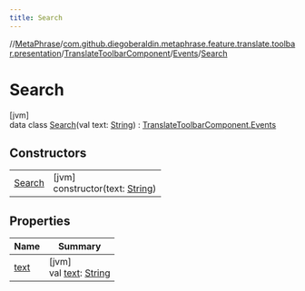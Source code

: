 ```yaml
---
title: Search
---
```

//[MetaPhrase](../../../../../index.html)/[com.github.diegoberaldin.metaphrase.feature.translate.toolbar.presentation](../../../index.html)/[TranslateToolbarComponent](../../index.html)/[Events](../index.html)/[Search](index.html)



# Search



[jvm]\
data class [Search](index.html)(val text: [String](https://kotlinlang.org/api/latest/jvm/stdlib/kotlin/-string/index.html)) : [TranslateToolbarComponent.Events](../index.html)



## Constructors


| | |
|---|---|
| [Search](-search.html) | [jvm]<br>constructor(text: [String](https://kotlinlang.org/api/latest/jvm/stdlib/kotlin/-string/index.html)) |


## Properties


| Name | Summary |
|---|---|
| [text](text.html) | [jvm]<br>val [text](text.html): [String](https://kotlinlang.org/api/latest/jvm/stdlib/kotlin/-string/index.html) |

